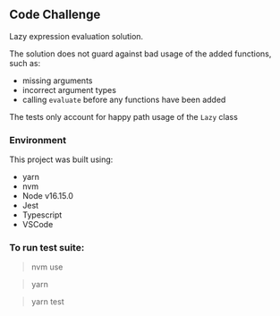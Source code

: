 ## Code Challenge

Lazy expression evaluation solution.

The solution does not guard against bad usage of the added functions, such as:
- missing arguments
- incorrect argument types
- calling `evaluate` before any functions have been added

The tests only account for happy path usage of the `Lazy` class

### Environment

This project was built using:
- yarn
- nvm
- Node v16.15.0
- Jest
- Typescript
- VSCode


### To run test suite:

> nvm use

> yarn

> yarn test
